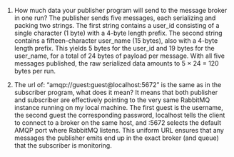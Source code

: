 1. How much data your publisher program will send to the message broker in one run? 
The publisher sends five messages, each serializing and packing two strings. The first string contains a user_id consisting of a single character (1 byte) with a 4-byte length prefix. The second string contains a fifteen-character user_name (15 bytes), also with a 4-byte length prefix. This yields 5 bytes for the user_id and 19 bytes for the user_name, for a total of 24 bytes of payload per message. With all five messages published, the raw serialized data amounts to 5 × 24 = 120 bytes per run.

2. The url of: “amqp://guest:guest@localhost:5672” is the same as in the subscriber program, what does it mean?
It means that both publisher and subscriber are effectively pointing to the very same RabbitMQ instance running on my local machine. The first guest is the username, the second guest the corresponding password, localhost tells the client to connect to a broker on the same host, and :5672 selects the default AMQP port where RabbitMQ listens. This uniform URL ensures that any messages the publisher emits end up in the exact broker (and queue) that the subscriber is monitoring.
